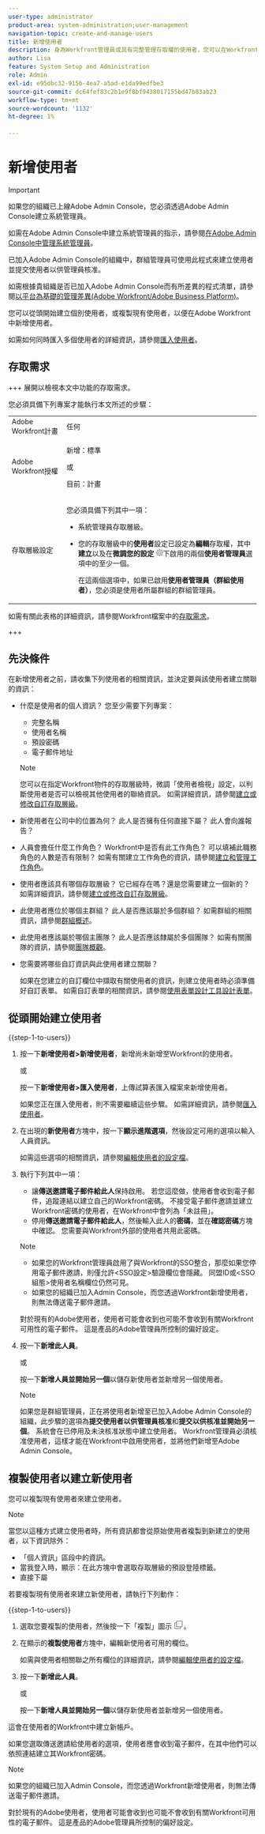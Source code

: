 ```yaml
---
user-type: administrator
product-area: system-administration;user-management
navigation-topic: create-and-manage-users
title: 新增使用者
description: 身為Workfront管理員或具有完整管理存取權的使用者，您可以在Workfront中新增使用者。
author: Lisa
feature: System Setup and Administration
role: Admin
exl-id: e95dbc32-915b-4ea7-a5ad-e1da99edfbe3
source-git-commit: dc64fef83c2b1e9f8bf9438017155bd47b83ab23
workflow-type: tm+mt
source-wordcount: '1132'
ht-degree: 1%

---
```


# 新增使用者

<!--Audited 2/2024-->

>[!IMPORTANT]
>
>如果您的組織已上線Adobe Admin Console，您必須透過Adobe Admin Console建立系統管理員。
>
>如需在Adobe Admin Console中建立系統管理員的指示，請參閱[在Adobe Admin Console中管理系統管理員](/help/quicksilver/administration-and-setup/add-users/create-and-manage-users/admin-console.md)。
>
>已加入Adobe Admin Console的組織中，群組管理員可使用此程式來建立使用者並提交使用者以供管理員核准。
>
>如需根據貴組織是否已加入Adobe Admin Console而有所差異的程式清單，請參閱[以平台為基礎的管理差異(Adobe Workfront/Adobe Business Platform)](../../../administration-and-setup/get-started-wf-administration/actions-in-admin-console.md)。

您可以從頭開始建立個別使用者，或複製現有使用者，以便在Adobe Workfront中新增使用者。

如需如何同時匯入多個使用者的詳細資訊，請參閱[匯入使用者](../../../administration-and-setup/add-users/create-and-manage-users/import-users.md)。

<!--
Replace this intro with something like the following when we switch to Admin Console:
As an Adobe administrator, you can add users in Adobe Workfront by adding them to your Workfront product profile in the Adobe Admin Console. For instructions, see <a href="../../../administration-and-setup/add-users/create-and-manage-users/admin-console.md" class="MCXref xref">Manage users in the Adobe Admin Console</a>.
-->

## 存取需求

+++ 展開以檢視本文中功能的存取需求。

您必須具備下列專案才能執行本文所述的步驟：

<table style="table-layout:auto"> 
 <col> 
 <col> 
 <tbody> 
  <tr> 
   <td role="rowheader">Adobe Workfront計畫</td> 
   <td>任何</td> 
  </tr> 
  <tr> 
   <td role="rowheader">Adobe Workfront授權</td> 
   <td><p>新增：標準</p><p>或</p><p>目前：計畫</p></td> 
  </tr> 
  <tr> 
   <td role="rowheader">存取層級設定</td> 
   <td> <p>您必須具備下列其中一項：</p> 
    <ul> 
     <li> <p>系統管理員存取層級。 </li> 
     <li> <p>您的存取層級中的<b>使用者</b>設定已設定為<b>編輯</b>存取權，其中<b>建立</b>以及在<b>微調您的設定</b> <img src="assets/gear-icon-in-access-levels.png">下啟用的兩個<b>使用者管理員</b>選項中的至少一個。 </p> <p>在這兩個選項中，如果已啟用<b>使用者管理員（群組使用者）</b>，您必須是使用者所屬群組的群組管理員。</p> </li> 
    </ul> </td> 
  </tr> 
 </tbody> 
</table>

如需有關此表格的詳細資訊，請參閱Workfront檔案中的[存取需求](/help/quicksilver/administration-and-setup/add-users/access-levels-and-object-permissions/access-level-requirements-in-documentation.md)。

+++

## 先決條件

在新增使用者之前，請收集下列使用者的相關資訊，並決定要與該使用者建立關聯的資訊：

* 什麼是使用者的個人資訊？ 您至少需要下列專案：

   * 完整名稱
   * 使用者名稱
   * 預設密碼
   * 電子郵件地址

  >[!NOTE]
  >
  >您可以在指定Workfront物件的存取層級時，微調「使用者檢視」設定，以判斷使用者是否可以檢視其他使用者的聯絡資訊。 如需詳細資訊，請參閱[建立或修改自訂存取層級](../../../administration-and-setup/add-users/configure-and-grant-access/create-modify-access-levels.md)。

* 新使用者在公司中的位置為何？ 此人是否擁有任何直接下屬？ 此人會向誰報告？
* 人員會擔任什麼工作角色？ Workfront中是否有此工作角色？ 可以填補此職務角色的人數是否有限制？ 如需有關建立工作角色的資訊，請參閱[建立和管理工作角色](../../../administration-and-setup/set-up-workfront/organizational-setup/create-manage-job-roles.md)。
* 使用者應該具有哪個存取層級？ 它已經存在嗎？還是您需要建立一個新的？ 如需詳細資訊，請參閱[建立或修改自訂存取層級](../../../administration-and-setup/add-users/configure-and-grant-access/create-modify-access-levels.md)。
* 此使用者應位於哪個主群組？ 此人是否應該屬於多個群組？ 如需群組的相關資訊，請參閱[群組概述](../../../administration-and-setup/manage-groups/groups-overview/groups.md)。
* 此使用者應該屬於哪個主團隊？ 此人是否應該隸屬於多個團隊？ 如需有關團隊的資訊，請參閱[團隊概觀](../../../people-teams-and-groups/create-and-manage-teams/teams-overview.md)。
* 您需要將哪些自訂資訊與此使用者建立關聯？

  如果在您建立的自訂欄位中擷取有關使用者的資訊，則建立使用者時必須準備好自訂表單。 如需自訂表單的相關資訊，請參閱[使用表單設計工具設計表單](/help/quicksilver/administration-and-setup/customize-workfront/create-manage-custom-forms/form-designer/design-a-form/design-a-form.md)。

## 從頭開始建立使用者

{{step-1-to-users}}

1. 按一下&#x200B;**新增使用者>新增使用者**，新增尚未新增至Workfront的使用者。

   或

   按一下&#x200B;**新增使用者>匯入使用者**，上傳試算表匯入檔案來新增使用者。

   如果您正在匯入使用者，則不需要繼續這些步驟。 如需詳細資訊，請參閱[匯入使用者](../../../administration-and-setup/add-users/create-and-manage-users/import-users.md)。

1. 在出現的&#x200B;**新使用者**&#x200B;方塊中，按一下&#x200B;**顯示進階選項**，然後設定可用的選項以輸入人員資訊。

   如需這些選項的相關資訊，請參閱[編輯使用者的設定檔](../../../administration-and-setup/add-users/create-and-manage-users/edit-a-users-profile.md)。

1. 執行下列其中一項：

   * 讓&#x200B;**傳送邀請電子郵件給此人**&#x200B;保持啟用。 若您這麼做，使用者會收到電子郵件，追蹤連結以建立自己的Workfront密碼。 不接受電子郵件邀請並建立Workfront密碼的使用者，在Workfront中會列為「未註冊」。
   * 停用&#x200B;**傳送邀請電子郵件給此人**，然後輸入此人的&#x200B;**密碼**，並在&#x200B;**確認密碼**&#x200B;方塊中確認。 您需要與Workfront外部的使用者共用此密碼。

   >[!NOTE]
   >
   >* 如果您的Workfront管理員啟用了與Workfront的SSO整合，那麼如果您停用電子郵件邀請，則僅允許&lt;SSO設定>驗證欄位會隱藏。 同盟ID或&lt;SSO組態>使用者名稱欄位仍然可見。
   >
   * 如果您的組織已加入Admin Console，而您透過Workfront新增使用者，則無法傳送電子郵件邀請。
   >
   對於現有的Adobe使用者，使用者可能會收到也可能不會收到有關Workfront可用性的電子郵件。 這是產品的Adobe管理員所控制的偏好設定。

1. 按一下&#x200B;**新增此人員**。

   或

   按一下&#x200B;**新增人員並開始另一個**&#x200B;以儲存新使用者並新增另一個使用者。

   >[!NOTE]
   >
   如果您是群組管理員，正在將使用者新增至已加入Adobe Admin Console的組織，此步驟的選項為&#x200B;**提交使用者以供管理員核准**&#x200B;和&#x200B;**提交以供核准並開始另一個**。 系統會在已停用及未決核准狀態中建立使用者。 Workfront管理員必須核准使用者，這樣才能在Workfront中啟用使用者，並將他們新增至Adobe Admin Console。

## 複製使用者以建立新使用者

您可以複製現有使用者來建立使用者。

>[!NOTE]
>
當您以這種方式建立使用者時，所有資訊都會從原始使用者複製到新建立的使用者，以下資訊除外：
>
* 「個人資訊」區段中的資訊。
* 當我登入時，顯示：在此方塊中會選取存取層級的預設登陸標籤。
* 直接下屬
>

若要複製現有使用者來建立新使用者，請執行下列動作：

{{step-1-to-users}}

1. 選取您要複製的使用者，然後按一下「複製」圖示![](assets/copy-icon.png)。
1. 在顯示的&#x200B;**複製使用者**&#x200B;方塊中，編輯新使用者可用的欄位。

   如需與使用者相關聯之所有欄位的詳細資訊，請參閱[編輯使用者的設定檔](../../../administration-and-setup/add-users/create-and-manage-users/edit-a-users-profile.md)。

1. 按一下&#x200B;**新增此人員**。

   或

   按一下&#x200B;**新增人員並開始另一個**&#x200B;以儲存新使用者並新增另一個使用者。

這會在使用者的Workfront中建立新帳戶。

如果您選取傳送邀請給使用者的選項，使用者應會收到電子郵件，在其中他們可以依照連結建立其Workfront密碼。

>[!NOTE]
>
如果您的組織已加入Admin Console，而您透過Workfront新增使用者，則無法傳送電子郵件邀請。
>
對於現有的Adobe使用者，使用者可能會收到也可能不會收到有關Workfront可用性的電子郵件。 這是產品的Adobe管理員所控制的偏好設定。
